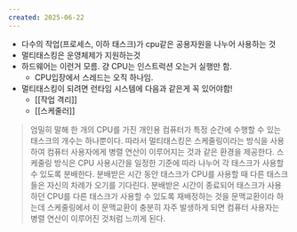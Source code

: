 ```yaml
---
created: 2025-06-22
---
```

- 다수의 작업(프로세스, 이하 태스크)가 cpu같은 공용자원을 나누어 사용하는 것
- 멀티태스킹은 운영체제가 지원하는것
- 하드웨어는 이런거 모름. 걍 CPU는 인스트럭션 오는거 실행만 함.
	- CPU입장에서 스레드는 오직 하나임.
- 멀티태스킹이 되려면 런타임 시스템에 다음과 같은게 꼭 있어야함!
	- [[작업 격리]]
	- [[스케줄러]]

> 엄밀히 말해 한 개의 CPU를 가진 개인용 컴퓨터가 특정 순간에 수행할 수 있는 태스크의 개수는 하나뿐이다. 따라서 멀티태스킹은 스케줄링이라는 방식을 사용하여 컴퓨터 사용자에게 병렬 연산이 이루어지는 것과 같은 환경을 제공한다. 스케줄링 방식은 CPU 사용시간을 일정한 기준에 따라 나누어 각 태스크가 사용할 수 있도록 분배한다. 분배받은 시간 동안 태스크가 CPU를 사용할 때 다른 태스크들은 자신의 차례가 오기를 기다린다. 분배받은 시간이 종료되어 태스크가 사용하던 CPU를 다른 태스크가 사용할 수 있도록 재배정하는 것을 문맥교환이라 하는데 스케줄링에서 이 문맥교환이 충분히 자주 발생하게 되면 컴퓨터 사용자는 병렬 연산이 이루어진 것처럼 느끼게 된다.

